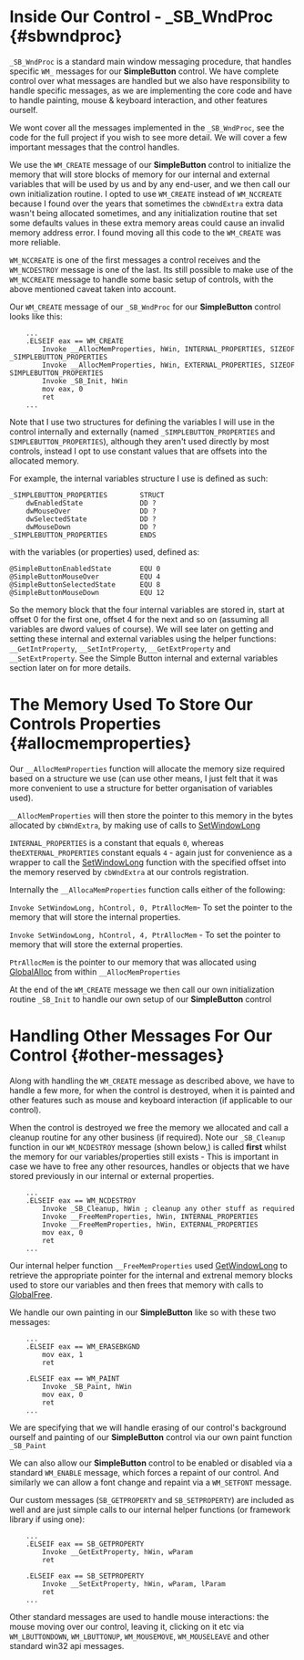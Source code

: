 # Inside Our Control - \_SB\_WndProc {#sbwndproc}

`_SB_WndProc` is a standard main window messaging procedure, that handles specific `WM_` messages for our **SimpleButton** control. We have complete control over what messages are handled but we also have responsibility to handle specific messages, as we are implementing the core code and have to handle painting, mouse & keyboard interaction, and other features ourself.

We wont cover all the messages implemented in the `_SB_WndProc`, see the code for the full project if you wish to see more detail. We will cover a few important messages that the control handles.

We use the `WM_CREATE` message of our **SimpleButton** control to initialize the memory that will store blocks of memory for our internal and external variables that will be used by us and by any end-user, and we then call our own initialization routine. I opted to use `WM_CREATE` instead of `WM_NCCREATE` because I found over the years that sometimes the `cbWndExtra` extra data wasn't being allocated sometimes, and any initialization routine that set some defaults values in these extra memory areas could cause an invalid memory address error. I found moving all this code to the `WM_CREATE` was more reliable.

`WM_NCCREATE` is one of the first messages a control receives and the `WM_NCDESTROY` message is one of the last. Its still possible to make use of the `WM_NCCREATE` message to handle some basic setup of controls, with the above mentioned caveat taken into account.

Our `WM_CREATE` message of our `_SB_WndProc` for our **SimpleButton** control looks like this:

```
    ...
    .ELSEIF eax == WM_CREATE
        Invoke __AllocMemProperties, hWin, INTERNAL_PROPERTIES, SIZEOF _SIMPLEBUTTON_PROPERTIES
        Invoke __AllocMemProperties, hWin, EXTERNAL_PROPERTIES, SIZEOF SIMPLEBUTTON_PROPERTIES
        Invoke _SB_Init, hWin
        mov eax, 0
        ret 
    ...
```

Note that I use two structures for defining the variables  I will use in the control internally and externally \(named `_SIMPLEBUTTON_PROPERTIES` and `SIMPLEBUTTON_PROPERTIES`\), although they aren't used directly by most controls, instead I opt to use constant values that are offsets into the allocated memory.

For example, the internal variables structure I use is defined as such:

```
_SIMPLEBUTTON_PROPERTIES        STRUCT
    dwEnabledState              DD ?
    dwMouseOver                 DD ?
    dwSelectedState             DD ?
    dwMouseDown                 DD ?
_SIMPLEBUTTON_PROPERTIES        ENDS
```

with the variables \(or properties\) used, defined as:

```
@SimpleButtonEnabledState       EQU 0
@SimpleButtonMouseOver          EQU 4
@SimpleButtonSelectedState      EQU 8
@SimpleButtonMouseDown          EQU 12
```

So the memory block that the four internal variables are stored in, start at offset 0 for the first one, offset 4 for the next and so on \(assuming all variables are dword values of course\). We will see later on getting and setting these internal and external variables using the helper functions: `__GetIntProperty`, `__SetIntProperty`, `__GetExtProperty` and `__SetExtProperty`. See the Simple Button internal and external variables section later on for more details.

# The Memory Used To Store Our Controls Properties {#allocmemproperties}

Our `__AllocMemProperties` function will allocate the memory size required based on a structure we use \(can use other means, I just felt that it was more convenient to use a structure for better organisation of variables used\).

`__AllocMemProperties` will then store the pointer to this memory in the bytes allocated by `cbWndExtra`, by making use of calls to [SetWindowLong](https://msdn.microsoft.com/en-us/library/windows/desktop/ms633591%28v=vs.85%29.aspx)

`INTERNAL_PROPERTIES` is a constant that equals `0`, whereas the`EXTERNAL_PROPERTIES` constant equals `4` - again just for convenience as a wrapper to call the [SetWindowLong](https://msdn.microsoft.com/en-us/library/windows/desktop/ms633591%28v=vs.85%29.aspx) function with the specified offset into the memory reserved by `cbWndExtra` at our controls registration.

Internally the `__AllocaMemProperties` function calls either of the following:

`Invoke SetWindowLong, hControl, 0, PtrAllocMem`-  To set the pointer to the memory that will store the internal properties.

`Invoke SetWindowLong, hControl, 4, PtrAllocMem` - To set the pointer to memory that will store the external properties.

`PtrAllocMem` is the pointer to our memory that was allocated using [GlobalAlloc](https://msdn.microsoft.com/en-us/library/windows/desktop/aa366574%28v=vs.85%29.aspx) from within `__AllocMemProperties`

At the end of the `WM_CREATE` message we then call our own initialization routine `_SB_Init` to handle our own setup of our **SimpleButton** control

# Handling Other Messages For Our Control {#other-messages}

Along with handling the `WM_CREATE` message as described above, we have to handle a few more, for when the control is destroyed, when it is painted and other features such as mouse and keyboard interaction \(if applicable to our control\).

When the control is destroyed we free the memory we allocated and call a cleanup routine for any other business \(if required\). Note our `_SB_Cleanup` function in our `WM_NCDESTROY` message \(shown below,\) is called **first** whilst the memory for our variables/properties still exists - This is important in case we have to free any other resources, handles or objects that we have stored previously in our internal or external properties.

```
    ...
    .ELSEIF eax == WM_NCDESTROY
        Invoke _SB_Cleanup, hWin ; cleanup any other stuff as required
        Invoke __FreeMemProperties, hWin, INTERNAL_PROPERTIES
        Invoke __FreeMemProperties, hWin, EXTERNAL_PROPERTIES
        mov eax, 0
        ret
    ...
```

Our internal helper function `__FreeMemProperties` used [GetWindowLong](https://msdn.microsoft.com/en-us/library/windows/desktop/ms633584%28v=vs.85%29.aspx) to retrieve the appropriate pointer for the internal and extrenal memory blocks used to store our variables and then frees that memory with calls to [GlobalFree](https://msdn.microsoft.com/en-us/library/windows/desktop/aa366579%28v=vs.85%29.aspx).

We handle our own painting in our **SimpleButton** like so with these two messages:

```
    ...
    .ELSEIF eax == WM_ERASEBKGND
        mov eax, 1
        ret

    .ELSEIF eax == WM_PAINT
        Invoke _SB_Paint, hWin
        mov eax, 0
        ret
    ...
```

We are specifying that we will handle erasing of our control's background ourself and painting of our **SimpleButton** control via our own paint function `_SB_Paint`

We can also allow our **SimpleButton** control to be enabled or disabled via a standard `WM_ENABLE` message, which forces a repaint of our control. And similarly we can allow a font change and repaint via a `WM_SETFONT` message.

Our custom messages \(`SB_GETPROPERTY` and `SB_SETPROPERTY`\) are included as well and are just simple calls to our internal helper functions \(or framework library if using one\):

```
    ...
    .ELSEIF eax == SB_GETPROPERTY
        Invoke __GetExtProperty, hWin, wParam
        ret

    .ELSEIF eax == SB_SETPROPERTY   
        Invoke __SetExtProperty, hWin, wParam, lParam
        ret
    ...
```

Other standard messages are used to handle mouse interactions: the mouse moving over our control, leaving it, clicking on it etc via `WM_LBUTTONDOWN`, `WM_LBUTTONUP`, `WM_MOUSEMOVE`, `WM_MOUSELEAVE` and other standard win32 api messages.

